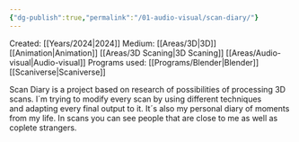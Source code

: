 ```yaml
---
{"dg-publish":true,"permalink":"/01-audio-visual/scan-diary/"}
---
```


Created: [[Years/2024\|2024]]
Medium: [[Areas/3D\|3D]]  [[Animation\|Animation]] [[Areas/3D Scaning\|3D Scaning]] [[Areas/Audio-visual\|Audio-visual]]
Programs used: [[Programs/Blender\|Blender]] [[Scaniverse\|Scaniverse]]

Scan Diary is a project based on research of possibilities of processing 3D scans. 
I´m trying to modify every scan by using different techniques and adapting every final output to it.  It´s also my personal diary of moments from my life. In scans you can see people that are close to me as well as coplete strangers.